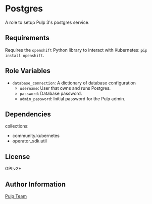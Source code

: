 Postgres
========

A role to setup Pulp 3's postgres service.

Requirements
------------

Requires the `openshift` Python library to interact with Kubernetes: `pip install openshift`.

Role Variables
--------------

* `database_connection`: A dictionary of database configuration
    * `username`: User that owns and runs Postgres.
    * `password`: Database password.
    * `admin_password`: Initial password for the Pulp admin.

Dependencies
------------

collections:

  - community.kubernetes
  - operator_sdk.util

License
-------

GPLv2+

Author Information
------------------

[Pulp Team](https://pulpproject.org/)
